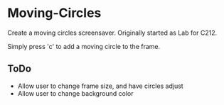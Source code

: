# Moving-Circles
Create a moving circles screensaver.  Originally started as Lab for C212.

Simply press 'c' to add a moving circle to the frame.

## ToDo
- Allow user to change frame size, and have circles adjust
- Allow user to change background color
